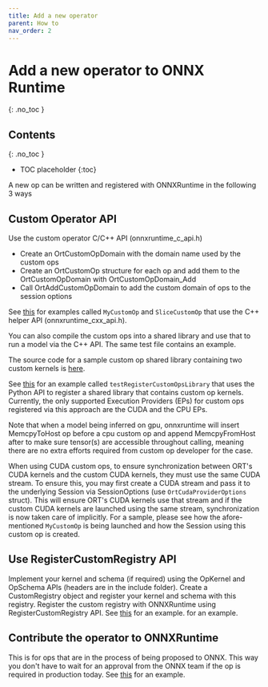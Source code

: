 ```yaml
---
title: Add a new operator
parent: How to
nav_order: 2
---
```


# Add a new operator to ONNX Runtime
{: .no_toc }

## Contents
{: .no_toc }

* TOC placeholder
{:toc}

A new op can be written and registered with ONNXRuntime in the following 3 ways

## Custom Operator API

Use the custom operator C/C++ API (onnxruntime_c_api.h)

* Create an OrtCustomOpDomain with the domain name used by the custom ops
* Create an OrtCustomOp structure for each op and add them to the OrtCustomOpDomain with OrtCustomOpDomain_Add
* Call OrtAddCustomOpDomain to add the custom domain of ops to the session options
  
See [this](https://github.com/microsoft/onnxruntime/blob/master/onnxruntime/test/shared_lib/test_inference.cc) for examples called `MyCustomOp` and `SliceCustomOp` that use the C++ helper API (onnxruntime_cxx_api.h).

You can also compile the custom ops into a shared library and use that to run a model via the C++ API. The same test file contains an example.

The source code for a sample custom op shared library containing two custom kernels is [here](https://github.com/microsoft/onnxruntime/blob/master/onnxruntime/test/testdata/custom_op_library/custom_op_library.cc).

See [this](https://github.com/microsoft/onnxruntime/blob/master/onnxruntime/test/python/onnxruntime_test_python.py) for an example called `testRegisterCustomOpsLibrary` that uses the Python API to register a shared library that contains custom op kernels. Currently, the only supported Execution Providers (EPs) for custom ops registered via this approach are the CUDA and the CPU EPs.

Note that when a model being inferred on gpu, onnxruntime will insert MemcpyToHost op before a cpu custom op and append MemcpyFromHost after to make sure tensor(s) are accessible throughout calling, meaning there are no extra efforts required from custom op developer for the case.

When using CUDA custom ops, to ensure synchronization between ORT's CUDA kernels and the custom CUDA kernels, they must use the same CUDA stream. To ensure this, you may first create a CUDA stream and pass it to the underlying Session via SessionOptions (use `OrtCudaProviderOptions` struct). This will ensure ORT's CUDA kernels use that stream and if the custom CUDA kernels are launched using the same stream, synchronization is now taken care of implicitly. For a sample, please see how the afore-mentioned `MyCustomOp` is being launched and how the Session using this custom op is created.

## Use RegisterCustomRegistry API

Implement your kernel and schema (if required) using the OpKernel and OpSchema APIs (headers are in the include folder).
Create a CustomRegistry object and register your kernel and schema with this registry.
Register the custom registry with ONNXRuntime using RegisterCustomRegistry API.
See [this](https://github.com/microsoft/onnxruntime/blob/master/onnxruntime/test/framework/local_kernel_registry_test.cc) for an example. for an example.

## Contribute the operator to ONNXRuntime

This is for ops that are in the process of being proposed to ONNX. This way you don't have to wait for an approval from the ONNX team if the op is required in production today. See [this](https://github.com/microsoft/onnxruntime/blob/master/onnxruntime/contrib_ops) for an example.
